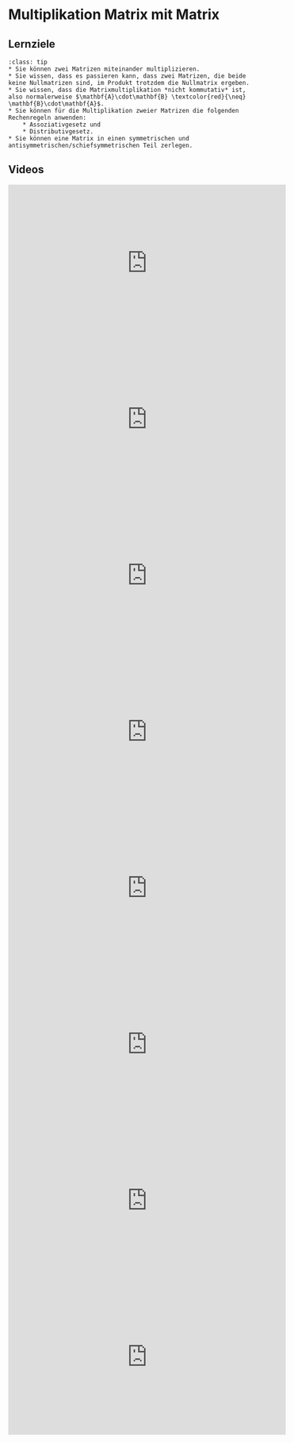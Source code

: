 # Multiplikation Matrix mit Matrix

## Lernziele

```{admonition} Lernziele 
:class: tip
* Sie können zwei Matrizen miteinander multiplizieren.
* Sie wissen, dass es passieren kann, dass zwei Matrizen, die beide keine Nullmatrizen sind, im Produkt trotzdem die Nullmatrix ergeben.
* Sie wissen, dass die Matrixmultiplikation *nicht kommutativ* ist, also normalerweise $\mathbf{A}\cdot\mathbf{B} \textcolor{red}{\neq} \mathbf{B}\cdot\mathbf{A}$.
* Sie können für die Multiplikation zweier Matrizen die folgenden Rechenregeln anwenden:
    * Assoziativgesetz und
    * Distributivgesetz.
* Sie können eine Matrix in einen symmetrischen und antisymmetrischen/schiefsymmetrischen Teil zerlegen.
```

## Videos

<iframe width="560" height="315" src="https://www.youtube.com/embed/69WvslZmW0s" title="YouTube video player" frameborder="0" allow="accelerometer; autoplay; clipboard-write; encrypted-media; gyroscope; picture-in-picture" allowfullscreen></iframe>

<iframe width="560" height="315" src="https://www.youtube.com/embed/tdHmtlEgtPg" title="YouTube video player" frameborder="0" allow="accelerometer; autoplay; clipboard-write; encrypted-media; gyroscope; picture-in-picture" allowfullscreen></iframe>

<iframe width="560" height="315" src="https://www.youtube.com/embed/_9vYtSLNLNI" title="YouTube video player" frameborder="0" allow="accelerometer; autoplay; clipboard-write; encrypted-media; gyroscope; picture-in-picture" allowfullscreen></iframe>

<iframe width="560" height="315" src="https://www.youtube.com/embed/cpVJV6j0O4U" title="YouTube video player" frameborder="0" allow="accelerometer; autoplay; clipboard-write; encrypted-media; gyroscope; picture-in-picture" allowfullscreen></iframe>

<iframe width="560" height="315" src="https://www.youtube.com/embed/4XwlwmIDsPo" title="YouTube video player" frameborder="0" allow="accelerometer; autoplay; clipboard-write; encrypted-media; gyroscope; picture-in-picture" allowfullscreen></iframe>

<iframe width="560" height="315" src="https://www.youtube.com/embed/ELENZnzZVgI" title="YouTube video player" frameborder="0" allow="accelerometer; autoplay; clipboard-write; encrypted-media; gyroscope; picture-in-picture" allowfullscreen></iframe>

<iframe width="560" height="315" src="https://www.youtube.com/embed/4-E-gSlQu9A" title="YouTube video player" frameborder="0" allow="accelerometer; autoplay; clipboard-write; encrypted-media; gyroscope; picture-in-picture" allowfullscreen></iframe>

<iframe width="560" height="315" src="https://www.youtube.com/embed/uIykRXQhQtE" title="YouTube video player" frameborder="0" allow="accelerometer; autoplay; clipboard-write; encrypted-media; gyroscope; picture-in-picture" allowfullscreen></iframe>